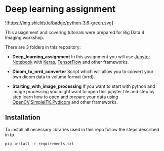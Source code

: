 # Deep learning assignment

![https://img.shields.io/badge/python-3.6-green.svg]

This assignment and covering tutorials were prepared for Big Data 4 Imaging workshop.

There are 3 folders in this repository:

* <b>Deep_learning_assignment</b>
In this assignment you will use [Jupyter Notebook](http://jupyter.org/) with [Keras](https://keras.io/), [TensorFlow](http://tensorflow.org/) and other frameworks. 

* <b>Dicom_to_nrrd_converter</b>
Script which will allow you to convert your own dicom data to volume format (nrrd).

* <b>Starting_with_image_processing</b>
If you want to start with python and image processing you might want to open this jupyter file and step by step learn how to open and prepare your data using [OpenCV](https://pypi.org/project/opencv-python/),[SimpleITK](http://www.simpleitk.org/SimpleITK/resources/software.html),[Pydicom](https://pydicom.github.io/) and other frameworks.



## Installation

To install all necessary libraries used in this repo follow the steps described in tp.

```
pip install -r requirements.txt
```


